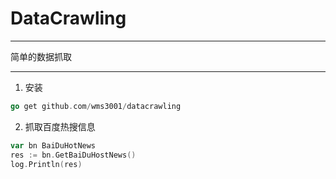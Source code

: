 # DataCrawling
------

简单的数据抓取

------

1. 安装
```go
go get github.com/wms3001/datacrawling
```
2. 抓取百度热搜信息
```go
var bn BaiDuHotNews
res := bn.GetBaiDuHostNews()
log.Println(res)
```